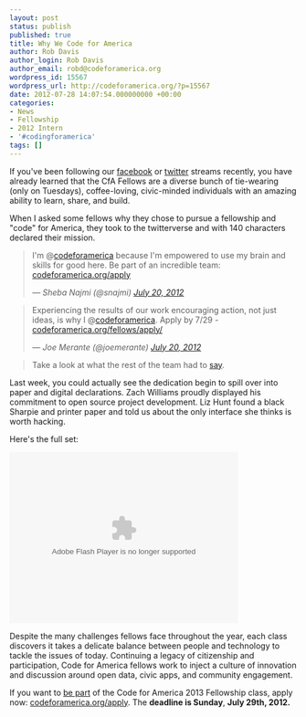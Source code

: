 ```yaml
---
layout: post
status: publish
published: true
title: Why We Code for America
author: Rob Davis
author_login: Rob Davis
author_email: robd@codeforamerica.org
wordpress_id: 15567
wordpress_url: http://codeforamerica.org/?p=15567
date: 2012-07-28 14:07:54.000000000 +00:00
categories:
- News
- Fellowship
- 2012 Intern
- '#codingforamerica'
tags: []
---
```

If you've been following our <a href="http://www.facebook.com/codeforamerica">facebook</a> or <a href="http://www.twitter.com/codeforamerica">twitter</a> streams recently, you have already learned that the CfA Fellows are a diverse bunch of tie-wearing (only on Tuesdays), coffee-loving, civic-minded individuals with an amazing ability to learn, share, and build.

When I asked some fellows why they chose to pursue a fellowship and "code" for America, they took to the twitterverse and with 140 characters declared their mission.
<div>
<blockquote class="twitter-tweet">I'm @<a href="https://twitter.com/codeforamerica">codeforamerica</a> because I'm empowered to use my brain and skills for good here. Be part of an incredible team: <a title="http://codeforamerica.org/apply" href="http://t.co/wCv8h6CK">codeforamerica.org/apply</a>

<em>— Sheba Najmi (@snajmi) <a href="https://twitter.com/snajmi/status/226461834629230592">July 20, 2012</a></em></blockquote>
<blockquote class="twitter-tweet tw-align-center">Experiencing the results of our work encouraging action, not just ideas, is why I @<a href="https://twitter.com/codeforamerica">codeforamerica</a>. Apply by 7/29 - <a title="http://codeforamerica.org/fellows/apply/" href="http://t.co/qOEc7cvp">codeforamerica.org/fellows/apply/</a>

<em>— Joe Merante (@joemerante) <a href="https://twitter.com/joemerante/status/226415021486391296">July 20, 2012</a></em></blockquote>
<blockquote>Take a look at what the rest of the team had to <a href="http://bit.ly/MTOSzi">say</a>.</blockquote>
Last week, you could actually see the dedication begin to spill over into paper and digital declarations. Zach Williams proudly displayed his commitment to open source project development. Liz Hunt found a black Sharpie and printer paper and told us about the only interface she thinks is worth hacking.

Here's the full set:

<object width="400" height="300"> <param name="flashvars" value="offsite=true&lang=en-us&page_show_url=%2Fphotos%2Fcodeforamerica%2Fsets%2F72157630751592852%2Fshow%2F&page_show_back_url=%2Fphotos%2Fcodeforamerica%2Fsets%2F72157630751592852%2F&set_id=72157630751592852&jump_to="></param> <param name="movie" value="http://www.flickr.com/apps/slideshow/show.swf?v=109615"></param> <param name="allowFullScreen" value="true"></param><embed type="application/x-shockwave-flash" src="http://www.flickr.com/apps/slideshow/show.swf?v=109615" allowFullScreen="true" flashvars="offsite=true&lang=en-us&page_show_url=%2Fphotos%2Fcodeforamerica%2Fsets%2F72157630751592852%2Fshow%2F&page_show_back_url=%2Fphotos%2Fcodeforamerica%2Fsets%2F72157630751592852%2F&set_id=72157630751592852&jump_to=" width="400" height="300"></embed></object>

Despite the many challenges fellows face throughout the year, each class discovers it takes a delicate balance between people and technology to tackle the issues of today. Continuing a legacy of citizenship and participation, Code for America fellows work to inject a culture of innovation and discussion around open data, civic apps, and community engagement.

If you want to <a href="http://codeforamerica.org/fellows/apply/">be part</a> of the Code for America 2013 Fellowship class, apply now: <a href="http://codeforamerica.org/apply" target="_blank">codeforamerica.org/apply</a>. The <strong>deadline is Sunday</strong>, <strong>July 29th, 2012. </strong>

</div>
&nbsp;
